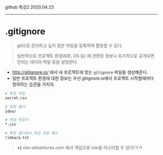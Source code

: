github 특강2																																					2020.04.23

---

# .gitignore

> git으로 관리하고 싶지 않은 파일을 등록하여 활용할 수 있다.
>
> 일반적으로 프로젝트 환경(IDE, OS 등) 에 관련된 정보나 추가적으로 공개되면 안되는 데이터 파일 등을 설정한다.

* http://gitignore.io/ 에서 내 프로젝트에 맞는 `gitignore` 파일을 생성해준다.
* 일반 프로젝트 환경에 대한 정보는 우선 gitignore.io에서 프로젝트 시작할때마다 정의하는 습관을 가지자.



```bash
# 특정 파일
secret.csv

# 특정 폴더
idea/

# 특정 확장자
*.csv

# 특정 폴더에서 특정 파일 빼고
!idea/a.txt
```



> **+)**  vim-adventures.com 에서 게임으로 vim을 마스터할 수 있다!ㅋㅋ

